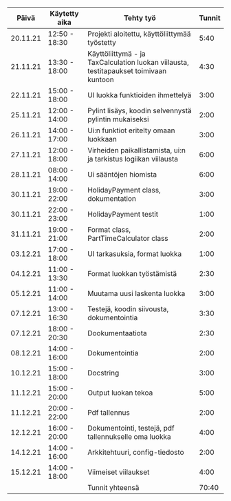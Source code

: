 | Päivä  | Käytetty aika | Tehty työ             					|Tunnit|
|--------|---------------|--------------------------------------------------------------|------|
|20.11.21|12:50 - 18:30	 |Projekti aloitettu, käyttöliittymää työstetty 		|  5:40|
|21.11.21|13:30 - 18:00  |Käyttöliittymä - ja TaxCalculation luokan viilausta, testitapaukset toimivaan kuntoon|4:30|
|22.11.21|15:00 - 18:00  |UI luokka funktioiden ihmettelyä				|3:00|
|25.11.21|12:00 - 14:00  |Pylint lisäys, koodin selvennystä pylintin mukaiseksi		|2:00|
|26.11.21|14:00 - 17:00	 |Ui:n funktiot eritelty omaan luokkaan                         |3:00|
|27.11.21|12:00 - 18:00  |Virheiden paikallistamista, ui:n ja tarkistus logiikan viilausta |6:00|
|28.11.21|08:00 - 14:00  |Ui sääntöjen hiomista                                         |6:00|
|30.11.21|19:00 - 22:00  |HolidayPayment class, dokumentation				|3:00|
|30.11.21|22:00 - 23:00  |HolidayPayment testit						|1:00|
|31.11.21|19:00 - 21:00  |Format class, PartTimeCalculator class                        |2:00|
|03.12.21|17:00 - 18:00  |UI tarkasuksia, format luokka                                 |1:00|
|04.12.21|11:00 - 13:30  |Format luokkan työstämistä                                    |2:30|
|05.12.21|11:00 - 14:00  |Muutama uusi laskenta luokka                                  |3:00|
|07.12.21|13:00 - 16:30  |Testejä, koodin siivousta, dokumentointia                     |3:30|
|07.12.21|18:00 - 20:30  |Dookumentaatiota                                              |2:30|     
|08.12.21|14:00 - 16:00  |Dokumentointia                                                |2:00|  
|10.12.21|15:00 - 18:00  |Docstring                                                     |3:00|
|11.12.21|15:00 - 20:00  |Output luokan tekoa                                           |5:00|
|11.12.21|20:00 - 22:00  |Pdf tallennus                                                 |2:00| 
|12.12.21|16:00 - 20:00  |Dokumentointi, testejä, pdf tallennukselle oma luokka         |4:00|
|14.12.21|14:00 - 16:00  |Arkkitehtuuri, config-tiedosto                                |2:00|
|15.12.21|14:00 - 18:00  |Viimeiset viilaukset                                          |4:00|
|        |               |Tunnit yhteensä 						|70:40|
